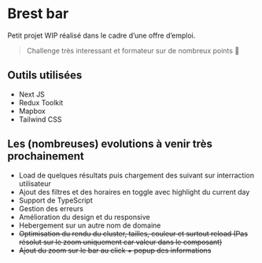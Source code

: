 # Brest bar

Petit projet WIP réalisé dans le cadre d’une offre d’emploi. 

>Challenge très interessant et formateur sur de nombreux points 🙂

## Outils utilisées

- Next JS
- Redux Toolkit
- Mapbox
- Tailwind CSS

## Les (nombreuses) evolutions à venir très prochainement

- Load de quelques résultats puis chargement des suivant sur interraction utilisateur
- Ajout des filtres et des horaires en toggle avec highlight du current day
- Support de TypeScript
- Gestion des erreurs
- Amélioration du design et du responsive
- Hebergement sur un autre nom de domaine
- ~~Optimisation du rendu du cluster, tailles, couleur et surtout reload (Pas résolut sur le zoom uniquement car valeur dans le composant)~~
- ~~Ajout du zoom sur le bar au click + popup des informations~~